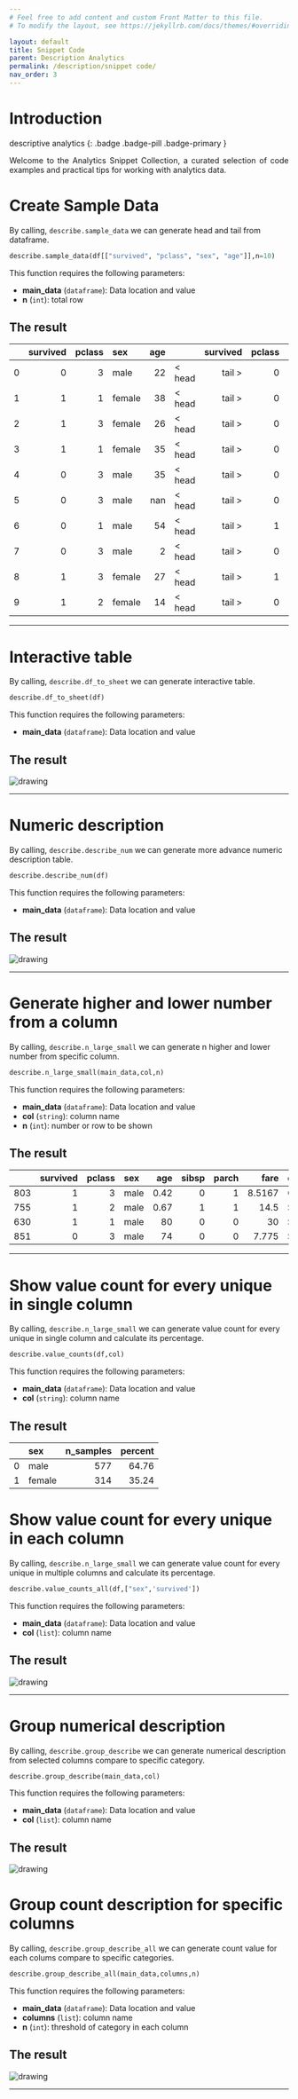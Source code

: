 ```yaml
---
# Feel free to add content and custom Front Matter to this file.
# To modify the layout, see https://jekyllrb.com/docs/themes/#overriding-theme-defaults

layout: default
title: Snippet Code
parent: Description Analytics
permalink: /description/snippet code/
nav_order: 3
---
```


# Introduction
descriptive analytics
{: .badge .badge-pill .badge-primary }

<p style='text-align: justify;'>
Welcome to the Analytics Snippet Collection, a curated selection of code examples and practical tips for working with analytics data.</p>

# Create Sample Data
By calling, `describe.sample_data` we can generate head and tail from dataframe.

```python
describe.sample_data(df[["survived", "pclass", "sex", "age"]],n=10)
```

This function requires the following parameters:
- **main_data** (`dataframe`):      Data location and value  
- **n** (`int`):                    total row  

## The result

|    |   survived |   pclass | sex    |   age |                 |   survived |   pclass | sex    |   age |
|---:|-----------:|---------:|:-------|------:|:----------------|-----------:|---------:|:-------|------:|
|  0 |          0 |        3 | male   |    22 | < head | tail > |          0 |        3 | male   |    33 |
|  1 |          1 |        1 | female |    38 | < head | tail > |          0 |        3 | female |    22 |
|  2 |          1 |        3 | female |    26 | < head | tail > |          0 |        2 | male   |    28 |
|  3 |          1 |        1 | female |    35 | < head | tail > |          0 |        3 | male   |    25 |
|  4 |          0 |        3 | male   |    35 | < head | tail > |          0 |        3 | female |    39 |
|  5 |          0 |        3 | male   |   nan | < head | tail > |          0 |        2 | male   |    27 |
|  6 |          0 |        1 | male   |    54 | < head | tail > |          1 |        1 | female |    19 |
|  7 |          0 |        3 | male   |     2 | < head | tail > |          0 |        3 | female |   nan |
|  8 |          1 |        3 | female |    27 | < head | tail > |          1 |        1 | male   |    26 |
|  9 |          1 |        2 | female |    14 | < head | tail > |          0 |        3 | male   |    32 |

_________________

# Interactive table
By calling, `describe.df_to_sheet` we can generate interactive table.

```python
describe.df_to_sheet(df)
```

This function requires the following parameters:
- **main_data** (`dataframe`):      Data location and value  

## The result

<img src="/assets/images/description/desc_02.png" alt="drawing"/>

_________________

# Numeric description
By calling, `describe.describe_num` we can generate more advance numeric description table.

```python
describe.describe_num(df)
```

This function requires the following parameters:
- **main_data** (`dataframe`):      Data location and value  

## The result

<img src="/assets/images/description/desc_03.png" alt="drawing"/>

_________________

# Generate higher and lower number from a column
By calling, `describe.n_large_small` we can generate n higher and lower number from specific column.

```python
describe.n_large_small(main_data,col,n)
```

This function requires the following parameters:
- **main_data** (`dataframe`):      Data location and value 
- **col** (`string`):               column name
- **n** (`int`):                    number or row to be shown

## The result

|     |   survived |   pclass | sex   |   age |   sibsp |   parch |    fare | embarked   | class   | who   | adult_male   | deck   | embark_town   | alive   | alone   |
|----:|-----------:|---------:|:------|------:|--------:|--------:|--------:|:-----------|:--------|:------|:-------------|:-------|:--------------|:--------|:--------|
| 803 |          1 |        3 | male  |  0.42 |       0 |       1 |  8.5167 | C          | Third   | child | False        | nan    | Cherbourg     | yes     | False   |
| 755 |          1 |        2 | male  |  0.67 |       1 |       1 | 14.5    | S          | Second  | child | False        | nan    | Southampton   | yes     | False   |
| 630 |          1 |        1 | male  | 80    |       0 |       0 | 30      | S          | First   | man   | True         | A      | Southampton   | yes     | True    |
| 851 |          0 |        3 | male  | 74    |       0 |       0 |  7.775  | S          | Third   | man   | True         | nan    | Southampton   | no      | True    |

_________________

# Show value count for every unique in single column
By calling, `describe.n_large_small` we can generate value count for every unique in single column and calculate its percentage.

```python
describe.value_counts(df,col)
```

This function requires the following parameters:
- **main_data** (`dataframe`):      Data location and value 
- **col** (`string`):               column name

## The result

|    | sex    |   n_samples |   percent |
|---:|:-------|------------:|----------:|
|  0 | male   |         577 |     64.76 |
|  1 | female |         314 |     35.24 |

# Show value count for every unique in each column
By calling, `describe.n_large_small` we can generate value count for every unique in multiple columns and calculate its percentage.

```python
describe.value_counts_all(df,["sex",'survived'])
```

This function requires the following parameters:
- **main_data** (`dataframe`):      Data location and value 
- **col** (`list`):                 column name

## The result
<img src="/assets/images/description/desc_04.png" alt="drawing"/>

_________________

# Group numerical description 
By calling, `describe.group_describe` we can generate numerical description from selected columns compare to specific category.

```python
describe.group_describe(main_data,col)
```

This function requires the following parameters:
- **main_data** (`dataframe`):      Data location and value 
- **col** (`list`):                 column name

## The result
<img src="/assets/images/description/desc_05.png" alt="drawing"/>

# Group count description for specific columns
By calling, `describe.group_describe_all` we can generate count value for each colums compare to specific categories.

```python
describe.group_describe_all(main_data,columns,n)
```

This function requires the following parameters:
- **main_data** (`dataframe`):      Data location and value 
- **columns** (`list`):             column name
- **n** (`int`):             threshold of category in each column

## The result
<img src="/assets/images/description/desc_06.png" alt="drawing"/>

_________________